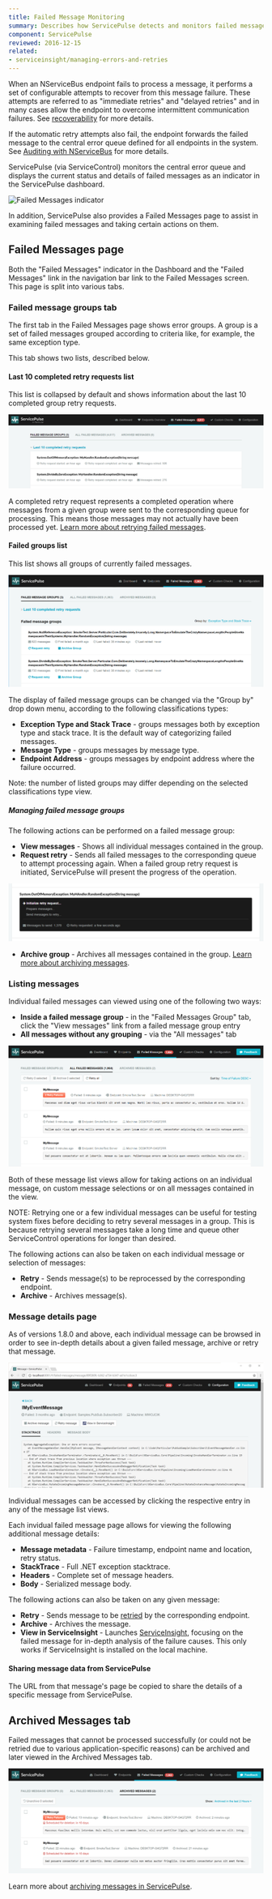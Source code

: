 ```yaml
---
title: Failed Message Monitoring
summary: Describes how ServicePulse detects and monitors failed messages, and allows retrying, or archiving failed messages
component: ServicePulse
reviewed: 2016-12-15
related:
- serviceinsight/managing-errors-and-retries
---
```


When an NServiceBus endpoint fails to process a message, it performs a set of configurable attempts to recover from this message failure. These attempts are referred to as "immediate retries" and "delayed retries" and in many cases allow the endpoint to overcome intermittent communication failures. See [recoverability](/nservicebus/recoverability/) for more details.

If the automatic retry attempts also fail, the endpoint forwards the failed message to the central error queue defined for all endpoints in the system. See [Auditing with NServiceBus](/nservicebus/operations/auditing.md) for more details.

ServicePulse (via ServiceControl) monitors the central error queue and displays the current status and details of failed messages as an indicator in the ServicePulse dashboard.

![Failed Messages indicator](images/indicators-failed-message.png 'width=500')

In addition, ServicePulse also provides a Failed Messages page to assist in examining failed messages and taking certain actions on them.


## Failed Messages page

Both the "Failed Messages" indicator in the Dashboard and the "Failed Messages" link in the navigation bar link to the Failed Messages screen. This page is split into various tabs.


### Failed message groups tab

The first tab in the Failed Messages page shows error groups. A group is a set of failed messages grouped according to criteria like, for example, the same exception type.

This tab shows two lists, described below.


#### Last 10 completed retry requests list

This list is collapsed by default and shows information about the last 10 completed group retry requests.

![Last 10 completed retry requests list](images/last-completed-group-retries.png 'width=500')

A completed retry request represents a completed operation where messages from a given group were sent to the corresponding queue for processing. This means those messages may not actually have been processed yet. [Learn more about retrying failed messages](/servicepulse/intro-failed-message-retries.md).


#### Failed groups list

This list shows all groups of currently failed messages.

![Failed Message Groups list](images/failed-message-groups.png 'width=500')

The display of failed message groups can be changed via the "Group by" drop down menu, according to the following classifications types:

 * **Exception Type and Stack Trace** - groups messages both by exception type and stack trace. It is the default way of categorizing failed messages.   
 * **Message Type** - groups messages by message type. 
 * **Endpoint Address** - groups messages by endpoint address where the failure occurred.
 
Note: the number of listed groups may differ depending on the selected classifications type view.


##### Managing failed message groups

The following actions can be performed on a failed message group:

 * **View messages** - Shows all individual messages contained in the group.
 * **Request retry** - Sends all failed messages to the corresponding queue to attempt processing again. When a failed group retry request is initiated, ServicePulse will present the progress of the operation.

![Failed message groups retry in progress](images/failed-group-retry-in-progress.png 'width=500')

 * **Archive group** - Archives all messages contained in the group. [Learn more about archiving messages](/servicepulse/intro-archived-messages.md).


### Listing messages

Individual failed messages can viewed using one of the following two ways:

- **Inside a failed message group** - in the "Failed Messages Group" tab, click the "View messages" link from a failed message group entry
- **All messages without any grouping** - via the "All messages" tab

![Failed Messages Page](images/intro-failed-messages-failed-messages-page.png 'width=500')

Both of these message list views allow for taking actions on an individual message, on custom message selections or on all messages contained in the view.

NOTE: Retrying one or a few individual messages can be useful for testing system fixes before deciding to retry several messages in a group. This is because retrying several messages take a long time and queue other ServiceControl operations for longer than desired.

The following actions can also be taken on each individual message or selection of messages:

* **Retry** - Sends message(s) to be reprocessed by the corresponding endpoint.
* **Archive** - Archives message(s).


### Message details page

As of versions 1.8.0 and above, each individual message can be browsed in order to see in-depth details about a given failed message, archive or retry that message.

![Failed Messages Page](images/failed-message-page.png 'width=500')

Individual messages can be accessed by clicking the respective entry in any of the message list views.

Each invidual failed message page allows for viewing the following additional message details:

* **Message metadata** - Failure timestamp, endpoint name and location, retry status.
* **StackTrace** - Full .NET exception stacktrace.
* **Headers** - Complete set of message headers.
* **Body** - Serialized message body.

The following actions can also be taken on any given message:

* **Retry** - Sends message to be [retried](/servicepulse/intro-failed-message-retries.md) by the corresponding endpoint.
* **Archive** - Archives the message.
* **View in ServiceInsight** - Launches [ServiceInsight](/serviceinsight/), focusing on the failed message for in-depth analysis of the failure causes. This only works if ServiceInsight is installed on the local machine.

#### Sharing message data from ServicePulse

The URL from that message's page be copied to share the details of a specific message from ServicePulse.


## Archived Messages tab

Failed messages that cannot be processed successfully (or could not be retried due to various application-specific reasons) can be archived and later viewed in the Archived Messages tab.

![Archived Messages Tab](images/archive.png 'width=500')

Learn more about [archiving messages in ServicePulse](/servicepulse/intro-archived-messages.md).

